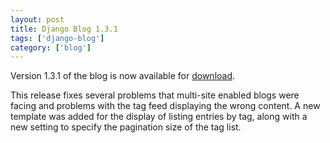 ```yaml
---
layout: post
title: Django Blog 1.3.1
tags: ['django-blog']
category: ['blog']
---
```


Version 1.3.1 of the blog is now available for [download](http://code.nicholasstudt.com/wiki/DjangoBlog).

This release fixes several problems that multi-site enabled blogs were
facing and problems with the tag feed displaying the wrong content. A
new template was added for the display of listing entries by tag, along
with a new setting to specify the pagination size of the tag list.

